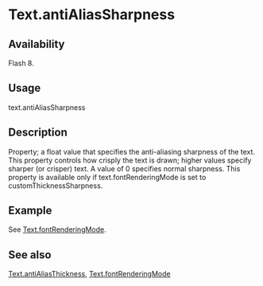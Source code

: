 # Text.antiAliasSharpness

## Availability

Flash 8.

## Usage

text.antiAliasSharpness

## Description

Property; a float value that specifies the anti-aliasing sharpness of the text. This property controls how crisply the text is drawn; higher values specify sharper (or crisper) text. A value of 0 specifies normal sharpness. This property is available only if text.fontRenderingMode is set to customThicknessSharpness.

## Example

See [Text.fontRenderingMode](../Text_object/Text10.md).

## See also

[Text.antiAliasThickness](../Text_object/Text2.md), [Text.fontRenderingMode](../Text_object/Text10.md)
